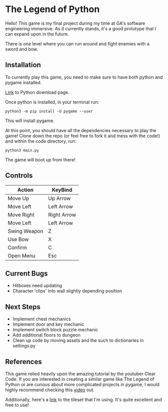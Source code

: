 # The Legend of Python

Hello! This game is my final project during my time at GA's software engineering immersive. As it currently stands, it's a good prototype that I can expand upon in the future.

There is one level where you can run around and fight enemies with a sword and bow.

## Installation

To currently play this game, you need to make sure to have both python and pygame installed.

[Link](https://www.python.org/downloads/macos/) to Python download page.

Once python is installed, in your terminal run:

```
python3 -m pip install -U pygame --user
```

This will install pygame.

At this point, you should have all the dependencies necessary to play the game! Clone down the repo (or feel free to fork it and mess with the code!) and within the code directory, run:

```
python3 main.py
```

The game will boot up from there!

## Controls

| Action       | KeyBind     |
| ------------ | ----------- |
| Move Up      | Up Arrow    |
| Move Left    | Left Arrow  |
| Move Right   | Right Arrow |
| Move Left    | Left Arrow  |
| Swing Weapon | Z           |
| Use Bow      | X           |
| Confirm      | C           |
| Open Menu    | Esc         |

## Current Bugs

- Hitboxes need updating
- Character 'clips' into wall slightly depending position

## Next Steps

- Implement chest mechanics
- Implement door and key mechanic
- Implement switch block puzzle mechanic
- Add additional floors to dungeon
- Clean up code by moving assets and the such to dictionaries in settings.py

## References

This game relied heavily upon the amazing tutorial by the youtuber Clear Code. If you are interested in creating a similar game like The Legend of Python or are curious about more complicated projects in pygame, I would highly recommend checking this [video](https://www.youtube.com/watch?v=QU1pPzEGrqw&t=24711s&ab_channel=ClearCode) out.

Additionally, here's a [link](https://0x72.itch.io/dungeontileset-ii) to the tileset that I'm using. It's quite excellent and free to use!
